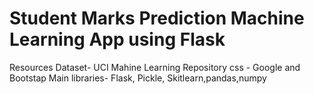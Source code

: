 # Student Marks Prediction Machine Learning App using Flask
Resources 
Dataset- UCI Mahine Learning Repository
css -  Google and Bootstap
Main libraries- Flask, Pickle, Skitlearn,pandas,numpy 
